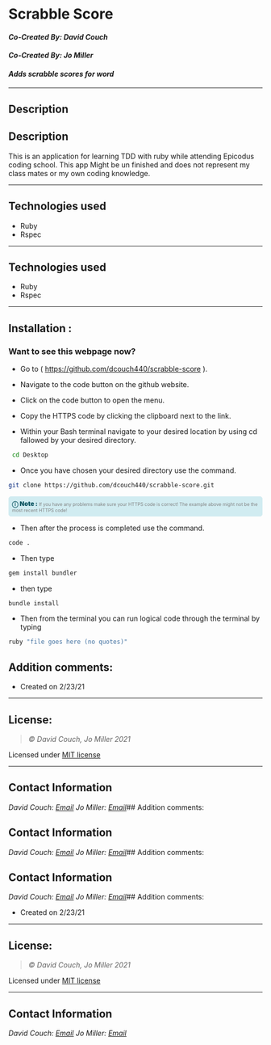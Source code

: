 # Scrabble Score
#### *Co-Created By: David Couch*
#### *Co-Created By: Jo Miller*
#### *Adds scrabble scores for word*
* * * 

## Description  
## Description
This is an application for learning TDD with ruby while attending Epicodus coding school. This app Might be un finished and does not represent my class mates or my own coding knowledge.
* * *

## Technologies used
* Ruby
* Rspec

* * *

## Technologies used
* Ruby
* Rspec
* * *


## Installation : 
### Want to see this webpage now?


* Go to ( https://github.com/dcouch440/scrabble-score ).

*  Navigate to the code button on the github website.

* Click on the code button to open the menu.


- Copy the HTTPS code by clicking the clipboard next to the link.

- Within your Bash terminal navigate to your desired location by using cd fallowed by your desired directory.
```bash
 cd Desktop
``` 

- Once you have chosen your desired directory use the command.
```bash 
git clone https://github.com/dcouch440/scrabble-score.git
```

<div 
  style="
    background-color: #d1ecf1; 
    color: grey; padding: 6px; 
    font-size: 9px; 
    border-radius: 5px; 
    border: 1px solid #d4ecf1; 
    margin-bottom: 12px"
> 
  <span 
    style="
      font-size: 12px; 
      font-weight: 600; 
      color: #0c5460;"
  >
    ⓘ
  </span>
  <span 
    style="
      font-size: 12px; 
      font-weight: 900; 
      color: #0c5460;
      margin-bottom: 24px"
  >
    Note : 
  </span> 
  If you have any problems make sure your HTTPS code is correct! The example above might not be the most recent HTTPS code!
</div>


* Then after the process is completed use the command.

``` bash
code .
```

* Then type

``` bash
gem install bundler
```
* then type

``` bash
bundle install
```
* Then from the terminal you can run logical code through the terminal by typing
```bash
ruby "file goes here (no quotes)"
```

## Addition comments:
* Created on 2/23/21


* * *

## License:
> *&copy; David Couch, Jo Miller 2021*

Licensed under [MIT license](https://mit-license.org/)

* * *

## Contact Information
_David Couch: [Email](dcouch440@gmail.com)_
_Jo Miller: [Email](joannadawnmiller@gmail.com)_## Addition comments:

## Contact Information
_David Couch: [Email](dcouch440@gmail.com)_
_Jo Miller: [Email](joannadawnmiller@gmail.com)_## Addition comments:

## Contact Information
_David Couch: [Email](dcouch440@gmail.com)_
_Jo Miller: [Email](joannadawnmiller@gmail.com)_## Addition comments:
* Created on 2/23/21


* * *

## License:
> *&copy; David Couch, Jo Miller 2021*

Licensed under [MIT license](https://mit-license.org/)

* * *

## Contact Information
_David Couch: [Email](dcouch440@gmail.com)_
_Jo Miller: [Email](joannadawnmiller@gmail.com)_